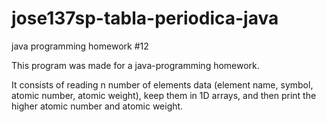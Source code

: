# jose137sp-tabla-periodica-java
java programming homework #12

This program was made for a java-programming homework.

It consists of reading n number of elements data (element name, symbol, atomic number, atomic weight), keep them in 1D arrays, and then print the higher atomic number and atomic weight.
